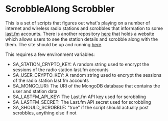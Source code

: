 ScrobbleAlong Scrobbler
=======================

This is a set of scripts that figures out what's playing on a number of internet and wireless radio stations and scrobbles that information to some [last.fm](http://last.fm/) accounts. There is another repository [here](https://github.com/bonnici/scrobble-along-website) that holds a website which allows users to see the station details and scrobble along with the them. The site should be up and running [here](http://scrobblealong.com).

This requires a few environment variables:
* SA_STATION_CRYPTO_KEY: A random string used to encrypt the sessions of the radio station last.fm accounts
* SA_USER_CRYPTO_KEY: A random string used to encrypt the sessions of the radio station last.fm accounts
* SA_MONGO_URI: The URI of the MongoDB database that contains the user and station data
* SA_LASTFM_API_KEY: The Last.fm API key used for scrobbling
* SA_LASTFM_SECRET: The Last.fm API secret used for scrobbling
* SA_SHOULD_SCROBBLE: "true" if the script should actually post scrobbles, anything else if not
